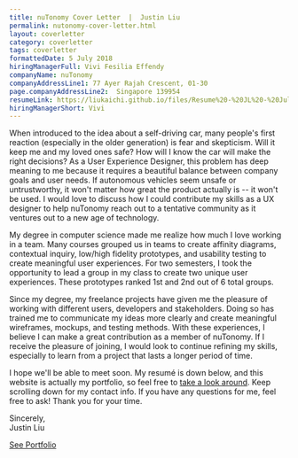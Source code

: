 ```yaml
---
title: nuTonomy Cover Letter  |  Justin Liu
permalink: nutonomy-cover-letter.html
layout: coverletter
category: coverletter
tags: coverletter
formattedDate: 5 July 2018
hiringManagerFull: Vivi Fesilia Effendy
companyName: nuTonomy
companyAddressLine1: 77 Ayer Rajah Crescent, 01-30
page.companyAddressLine2:  Singapore 139954
resumeLink: https://liukaichi.github.io/files/Resume%20-%20JL%20-%20July%202018.pdf
hiringManagerShort: Vivi
---
```

When introduced to the idea about a self-driving car, many people's first reaction (especially in the older generation) is fear and skepticism. Will it keep me and my loved ones safe? How will I know the car will make the right decisions? As a User Experience Designer, this problem has deep meaning to me because it requires a beautiful balance between company goals and user needs. If autonomous vehicles seem unsafe or untrustworthy, it won't matter how great the product actually is -- it won't be used. I would love to discuss how I could contribute my skills as a UX designer to help nuTonomy reach out to a tentative community as it ventures out to a new age of technology.

My degree in computer science made me realize how much I love working in a team. Many courses grouped us in teams to create affinity diagrams, contextual inquiry, low/high fidelity prototypes, and usability testing to create meaningful user experiences. For two semesters, I took the opportunity to lead a group in my class to create two unique user experiences. These prototypes ranked 1st and 2nd out of 6 total groups.

Since my degree, my freelance projects have given me the pleasure of working with different users, developers and stakeholders. Doing so has trained me to communicate my ideas more clearly and create meaningful wireframes, mockups, and testing methods. With these experiences, I believe I can make a great contribution as a member of nuTonomy. If I receive the pleasure of joining, I would look to continue refining my skills, especially to learn from a project that lasts a longer period of time.

I hope we'll be able to meet soon. My resumé is down below, and this website is actually my portfolio, so feel free to <a  target="_blank" href="/">take a look around</a>. Keep scrolling down for my contact info. If you have any questions for me, feel free to ask! Thank you for your time.

Sincerely,  
Justin Liu

<a href="/" target="_blank" style="margin-top:2em;" class="button">See Portfolio</a>
